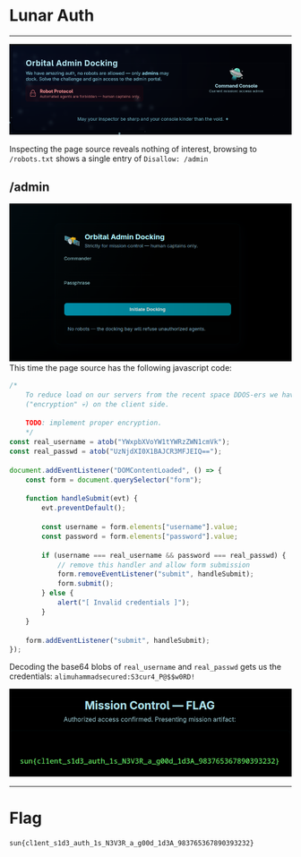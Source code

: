 # Lunar Auth
---

![Main page](images/image.png)

Inspecting the page source reveals nothing of interest, browsing to `/robots.txt` shows a single entry of `Disallow: /admin`
## /admin
![admin login](images/image-2.png)
This time the page source has the following javascript code:
```js
/*
    To reduce load on our servers from the recent space DDOS-ers we have lowered login attempts by using Base64 encoded encryption
    ("encryption" 💀) on the client side.
    
    TODO: implement proper encryption.
    */
const real_username = atob("YWxpbXVoYW1tYWRzZWN1cmVk");
const real_passwd = atob("UzNjdXI0X1BAJCR3MFJEIQ==");

document.addEventListener("DOMContentLoaded", () => {
    const form = document.querySelector("form");

    function handleSubmit(evt) {
        evt.preventDefault();

        const username = form.elements["username"].value;
        const password = form.elements["password"].value;

        if (username === real_username && password === real_passwd) {
            // remove this handler and allow form submission
            form.removeEventListener("submit", handleSubmit);
            form.submit();
        } else {
            alert("[ Invalid credentials ]");
        }
    }

    form.addEventListener("submit", handleSubmit);
});
```
Decoding the base64 blobs of `real_username` and `real_passwd` gets us the credentials: `alimuhammadsecured:S3cur4_P@$$w0RD!`

![flag](images/image-1.png)

---
# Flag
`sun{cl1ent_s1d3_auth_1s_N3V3R_a_g00d_1d3A_983765367890393232}`
